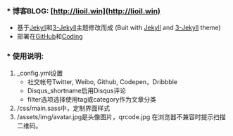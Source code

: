 ### * 博客BLOG: [http://lioil.win](http://lioil.win)
* 基于[Jekyll](https://github.com/jekyll/jekyll)和[3-Jekyll](https://github.com/P233/3-Jekyll)主题修改而成
  (Buit with [Jekyll](https://github.com/jekyll/jekyll) and [3-Jekyll](https://github.com/P233/3-Jekyll) theme)
* 部署在[GitHub](http://lifegh.github.io/)和[Coding](http://lifec.coding.me)

### * 使用说明:
1. _config.yml设置
	* 社交帐号Twitter, Weibo, Github, Codepen，Dribbble
	* Disqus_shortname启用Disqus评论
	* filter选项选择使用tag或category作为文章分类
1. /css/main.sass中，定制界面样式
1. /assets/img/avatar.jpg是头像图片，qrcode.jpg 在浏览器不兼容时提示扫描二维码。
